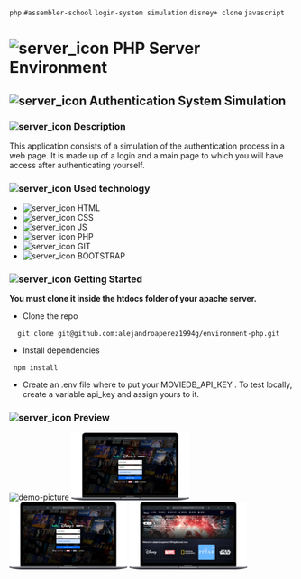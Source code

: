 `php` `#assembler-school` `login-system simulation` `disney+ clone` `javascript`

# <img src="https://cdn-icons-png.flaticon.com/512/1995/1995712.png" alt="server_icon" height="30" /> PHP Server Environment

## <img src="https://cdn-icons-png.flaticon.com/512/1995/1995688.png" alt="server_icon" height="30" /> Authentication System Simulation

### <img src="https://cdn-icons-png.flaticon.com/512/1995/1995814.png" alt="server_icon" height="30" /> Description

This application consists of a simulation of the authentication process in a web page. It is made up of a login and a main page to which you will have access after authenticating yourself.

### <img src="https://cdn-icons-png.flaticon.com/512/755/755043.png" alt="server_icon" height="30" /> Used technology

- <img src="https://cdn-icons-png.flaticon.com/512/5968/5968267.png" alt="server_icon" height="30" /> HTML
- <img src="https://cdn-icons-png.flaticon.com/512/5968/5968242.png" alt="server_icon" height="30" /> CSS
- <img src="https://cdn-icons-png.flaticon.com/512/5968/5968292.png" alt="server_icon" height="30" /> JS
- <img src="https://cdn-icons-png.flaticon.com/512/5968/5968332.png" alt="server_icon" height="30" /> PHP
- <img src="https://cdn-icons-png.flaticon.com/512/2111/2111288.png" alt="server_icon" height="30" /> GIT
- <img src="https://cdn-icons-png.flaticon.com/512/5968/5968672.png" alt="server_icon" height="30" /> BOOTSTRAP

### <img src="https://cdn-icons-png.flaticon.com/512/755/755048.png" alt="server_icon" height="30" /> Getting Started

**You must clone it inside the htdocs folder of your apache server.**

- Clone the repo

```
  git clone git@github.com:alejandroaperez1994g/environment-php.git
```

- Install dependencies

```
 npm install
```

- Create an .env file where to put your MOVIEDB_API_KEY . To test locally, create a variable api_key and assign yours to it.

### <img src="https://cdn-icons-png.flaticon.com/512/755/755016.png" alt="server_icon" height="30" /> Preview

<img src="./assets/img/demo/login.png" alt="demo-picture" height="120" /> <img src="./assets/img/demo/login-auth.png" alt="demo-picture" height="120"/><img src="./assets/img/demo/login-logout.png" alt="demo-picture" height="120" />  <img src="./assets/img/demo/home.png" alt="demo-picture" height="120" />
